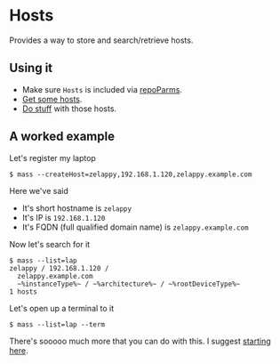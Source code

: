 # Hosts

Provides a way to store and search/retrieve hosts.

## Using it

* Make sure `Hosts` is included via [repoParms](https://github.com/ksandom/achel/blob/master/docs/programming/creatingARepositoryWithProfiles.md#use-repoparmdefinepackages-to-create-a-profile).
* [Get some hosts](https://github.com/ksandom/mass/blob/master/docs/install.md#2-getting-data-to-use).
* [Do stuff](https://github.com/ksandom/mass/blob/master/docs/gettingStarted.md) with those hosts.

## A worked example

Let's register my laptop

    $ mass --createHost=zelappy,192.168.1.120,zelappy.example.com

Here we've said

* It's short hostname is `zelappy`
* It's IP is `192.168.1.120`
* It's FQDN (full qualified domain name) is `zelappy.example.com`

Now let's search for it

    $ mass --list=lap
    zelappy / 192.168.1.120 / 
      zelappy.example.com 
      ~%instanceType%~ / ~%architecture%~ / ~%rootDeviceType%~
    1 hosts

Let's open up a terminal to it

    $ mass --list=lap --term

There's sooooo much more that you can do with this. I suggest [starting here](https://github.com/ksandom/mass/blob/master/docs/gettingStarted.md).
